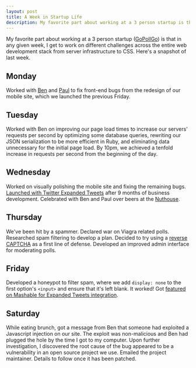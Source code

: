 ```yaml
---
layout: post
title: A Week in Startup Life
description: My favorite part about working at a 3 person startup is that in any given week, I get to work on different challenges across the entire web development stack from server infrastructure to CSS. Here's a snapshot of last week.
---
```

My favorite part about working at a 3 person startup ([GoPollGo](http://gopollgo.com/)) is that in any given week, I get to work on different challenges across the entire web development stack from server infrastructure to CSS. Here's a snapshot of last week.

## Monday
Worked with [Ben](http://twitter.com/bensign) and [Paul](http://twitter.com/kompfner) to fix front-end bugs from the redesign of our mobile site, which we launched the previous Friday.

## Tuesday
Worked with Ben on improving our page load times to increase our servers' requests per second by optimizing some database queries, rewriting our JSON serialization to be more efficient in Ruby, and eliminating data unnecessary for the initial page load. By 10pm, we achieved a tenfold increase in requests per second from the beginning of the day.

## Wednesday
Worked on visually polishing the mobile site and fixing the remaining bugs. [Launched with Twitter Expanded Tweets](http://gopollgo.com/blog/announcing-our-partnership-with-twitter) after 9 months of business development. Celebrated with Ben and Paul over beers at the [Nuthouse](http://www.yelp.com/biz/antonios-nut-house-palo-alto).

## Thursday
We've been hit by a spammer. Declared war on Viagra related polls. Researched spam filtering to develop a plan. Decided to try using a [reverse CAPTCHA](http://lesseverything.com/blog/archives/2008/10/08/less-reverse-captcha/) as a first line of defense. Developed an improved admin interface for moderating polls.

## Friday
Developed a honeypot to filter spam, where we add `display: none` to the first option's `<input>` and ensure that it's left blank. It worked! Got [featured on Mashable for Expanded Tweets integration](http://mashable.com/2012/06/15/gopollgo/).

## Saturday
While eating brunch, got a message from Ben that someone had exploited a Javascript injection on our site. The exploit was non-malicious and Ben had plugged the hole by the time I got to my computer. Upon further investigation, I discovered the root cause of the bug appeared to be a vulnerability in an open source project we use. Emailed the project maintainer. Details to follow once it has been patched.
